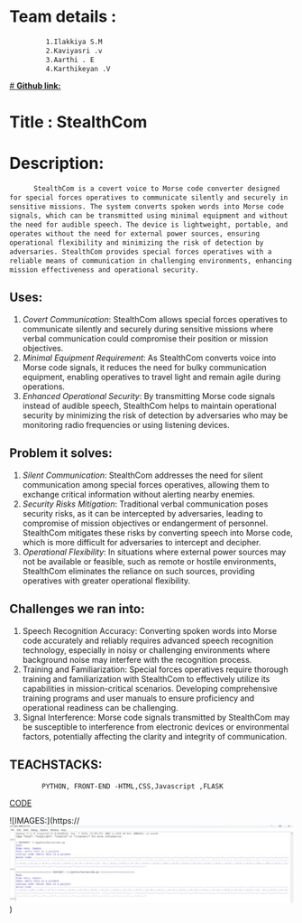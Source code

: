 # **Team details :**
             1.Ilakkiya S.M
             2.Kaviyasri .v
             3.Aarthi . E
             4.Karthikeyan .V

[# **Github link:** ](https://github.com/kavs-25/Stealthcom-/edit/main/README.md)
 

# Title : StealthCom
# Description:
          StealthCom is a covert voice to Morse code converter designed for special forces operatives to communicate silently and securely in sensitive missions. The system converts spoken words into Morse code signals, which can be transmitted using minimal equipment and without the need for audible speech. The device is lightweight, portable, and operates without the need for external power sources, ensuring operational flexibility and minimizing the risk of detection by adversaries. StealthCom provides special forces operatives with a reliable means of communication in challenging environments, enhancing mission effectiveness and operational security.
## Uses:

1) *Covert Communication*: StealthCom allows special forces operatives to communicate silently and securely during sensitive missions where verbal communication could compromise their position or mission objectives.
2) *Minimal Equipment Requirement*: As StealthCom converts voice into Morse code signals, it reduces the need for bulky communication equipment, enabling operatives to travel light and remain agile during operations.
3)  *Enhanced Operational Security*: By transmitting Morse code signals instead of audible speech, StealthCom helps to maintain operational security by minimizing the risk of detection by adversaries who may be monitoring radio frequencies or using listening devices.

## Problem it solves:

1) *Silent Communication*: StealthCom addresses the need for silent communication among special forces operatives, allowing them to exchange critical information without alerting nearby enemies.
2) *Security Risks Mitigation*:  Traditional verbal communication poses security risks, as it can be intercepted by adversaries, leading to compromise of mission objectives or endangerment of personnel. StealthCom mitigates these risks by converting speech into Morse code, which is more difficult for adversaries to intercept and decipher.
3) *Operational Flexibility*: In situations where external power sources may not be available or feasible, such as remote or hostile environments, StealthCom eliminates the reliance on such sources, providing operatives with greater operational flexibility.

 ## Challenges we ran into:

 1) Speech Recognition Accuracy: Converting spoken words into Morse code accurately and reliably requires advanced speech recognition technology, especially in noisy or challenging environments where background noise may interfere with the recognition process.
 2) Training and Familiarization: Special forces operatives require thorough training and familiarization with StealthCom to effectively utilize its capabilities in mission-critical scenarios. Developing comprehensive training programs and user manuals to ensure proficiency and operational readiness can be challenging.
 3) Signal Interference: Morse code signals transmitted by StealthCom may be susceptible to interference from electronic devices or environmental factors, potentially affecting the clarity and integrity of communication.

## TEACHSTACKS:
            PYTHON, FRONT-END -HTML,CSS,Javascript ,FLASK 
[CODE](https://1drv.ms/u/c/02b4da1a8db86de1/EcGLARnxW0RGhChbJGYtCgsBhnPFujIecqn3LywlCZ81bw?e=CwvJ9T)

![IMAGES:](https://![alt text](<CODE RESULT.jpg>))


